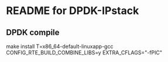 README for DPDK-IPstack
================

DPDK compile
-------------
make install T=x86_64-default-linuxapp-gcc CONFIG_RTE_BUILD_COMBINE_LIBS=y EXTRA_CFLAGS="-fPIC"
